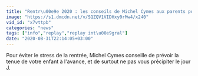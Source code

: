 ```yaml
---
title: "Rentr\u00e9e 2020 : les conseils de Michel Cymes aux parents pour ne pas stresser"
image: "https://s1.dmcdn.net/v/SQZQV1VIDHxy0rMw4/x240"
vid_id: "x7vttpb"
categories: "news"
tags: ["info","replay","replay int\u00e9gral"]
date: "2020-08-31T22:14:05+03:00"
---
```

Pour éviter le stress de la rentrée, Michel Cymes conseille de prévoir la tenue de votre enfant à l'avance, et de surtout ne pas vous précipiter le jour J.
